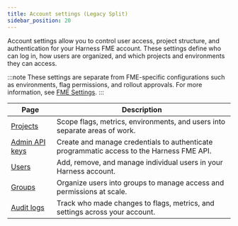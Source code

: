 ```yaml
---
title: Account settings (Legacy Split)
sidebar_position: 20
---
```


Account settings allow you to control user access, project structure, and authentication for your Harness FME account. These settings define who can log in, how users are organized, and which projects and environments they can access.

:::note
These settings are separate from FME-specific configurations such as environments, flag permissions, and rollout approvals. For more information, see [FME Settings](../fme-settings/).
:::

| Page             | Description |
|------------------|-------------|
| [Projects](./projects) | Scope flags, metrics, environments, and users into separate areas of work. |
| [Admin API keys](./api-keys) | Create and manage credentials to authenticate programmatic access to the Harness FME API. |
| [Users](./users) | Add, remove, and manage individual users in your Harness account. |
| [Groups](./groups) | Organize users into groups to manage access and permissions at scale. |
| [Audit logs](./audit-logs) | Track who made changes to flags, metrics, and settings across your account. |
